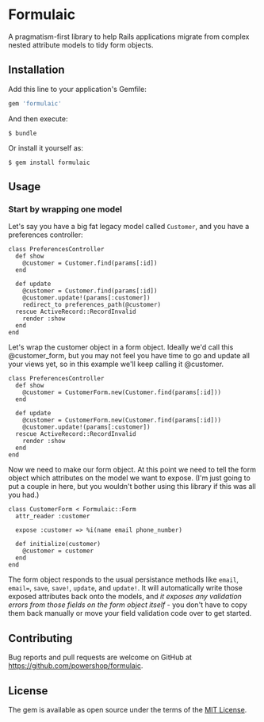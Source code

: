 # Formulaic

A pragmatism-first library to help Rails applications migrate from complex nested attribute models to tidy form objects.

## Installation

Add this line to your application's Gemfile:

```ruby
gem 'formulaic'
```

And then execute:

    $ bundle

Or install it yourself as:

    $ gem install formulaic

## Usage

### Start by wrapping one model

Let's say you have a big fat legacy model called `Customer`, and you have a preferences controller:

	class PreferencesController
	  def show
	    @customer = Customer.find(params[:id])
	  end

	  def update
	    @customer = Customer.find(params[:id])
	    @customer.update!(params[:customer])
	    redirect_to preferences_path(@customer)
	  rescue ActiveRecord::RecordInvalid
	    render :show
	  end
	end

Let's wrap the customer object in a form object.  Ideally we'd call this @customer_form, but you may not feel you have time to go and update all your views yet, so in this example we'll keep calling it @customer.

	class PreferencesController
	  def show
	    @customer = CustomerForm.new(Customer.find(params[:id]))
	  end

	  def update
	    @customer = CustomerForm.new(Customer.find(params[:id]))
	    @customer.update!(params[:customer])
	  rescue ActiveRecord::RecordInvalid
	    render :show
	  end
	end

Now we need to make our form object.  At this point we need to tell the form object which attributes on the model we want to expose.  (I'm just going to put a couple in here, but you wouldn't bother using this library if this was all you had.)

	class CustomerForm < Formulaic::Form
	  attr_reader :customer

	  expose :customer => %i(name email phone_number)

	  def initialize(customer)
	    @customer = customer
	  end
	end

The form object responds to the usual persistance methods like `email`, `email=`, `save`, `save!`, `update`, and `update!`.  It will automatically write those exposed attributes back onto the models, and *it exposes any validation errors from those fields on the form object itself* - you don't have to copy them back manually or move your field validation code over to get started.

## Contributing

Bug reports and pull requests are welcome on GitHub at https://github.com/powershop/formulaic.


## License

The gem is available as open source under the terms of the [MIT License](http://opensource.org/licenses/MIT).

